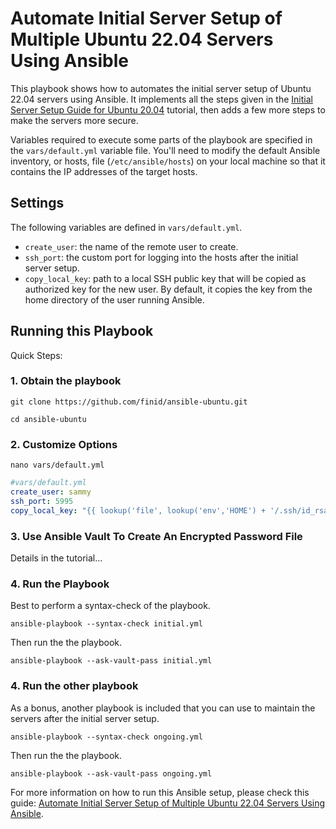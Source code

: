 # Automate Initial Server Setup of Multiple Ubuntu 22.04 Servers Using Ansible

This playbook shows how to automates the initial server setup of Ubuntu 22.04 servers using Ansible. It implements all the steps given in the [Initial Server Setup Guide for Ubuntu 20.04](https://www.digitalocean.com/community/tutorials/initial-server-setup-with-ubuntu-20-04) tutorial, then adds a few more steps to make the servers more secure.

Variables required to execute some parts of the playbook are specified in the `vars/default.yml` variable file. You'll need to modify the default Ansible inventory, or hosts, file (`/etc/ansible/hosts`) on your local machine so that it contains the IP addresses of the target hosts. 

## Settings

The following variables are defined in `vars/default.yml`.

- `create_user`: the name of the remote user to create.
- `ssh_port`: the custom port for logging into the hosts after the initial server setup.
- `copy_local_key`: path to a local SSH public key that will be copied as authorized key for the new user. By default, it copies the key from the home directory of the user running Ansible.


## Running this Playbook

Quick Steps:

### 1. Obtain the playbook

```shell
git clone https://github.com/finid/ansible-ubuntu.git
```

```shell
cd ansible-ubuntu
```

### 2. Customize Options

```shell
nano vars/default.yml
```

```yml
#vars/default.yml
create_user: sammy
ssh_port: 5995
copy_local_key: "{{ lookup('file', lookup('env','HOME') + '/.ssh/id_rsa.pub') }}"
```

### 3. Use Ansible Vault To Create An Encrypted Password File

Details in the tutorial...


### 4. Run the Playbook

Best to perform a syntax-check of the playbook.

```command
ansible-playbook --syntax-check initial.yml
```

Then run the the playbook.

```command
ansible-playbook --ask-vault-pass initial.yml
```

### 4. Run the other playbook

As a bonus, another playbook is included that you can use to maintain the servers after the initial server setup.

```command
ansible-playbook --syntax-check ongoing.yml
```

Then run the the playbook.

```command
ansible-playbook --ask-vault-pass ongoing.yml
```

For more information on how to run this Ansible setup, please check this guide: [Automate Initial Server Setup of Multiple Ubuntu 22.04 Servers Using Ansible](#).